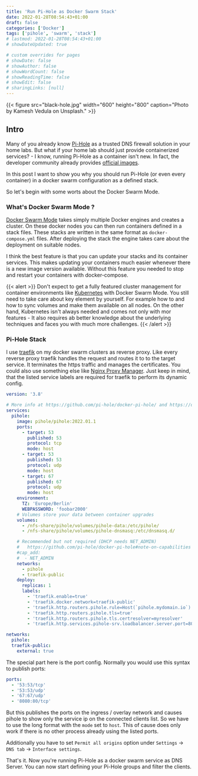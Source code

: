 ```yaml
---
title: 'Run Pi-Hole as Docker Swarm Stack'
date: 2022-01-28T08:54:43+01:00
draft: false
categories: ['Docker']
tags: ['pihole', 'swarm', 'stack']
# lastmod: 2022-01-28T08:54:43+01:00
# showDateUpdated: true

# custom overrides for pages
# showDate: false
# showAuthor: false
# showWordCount: false
# showReadingTime: false
# showEdit: false
# sharingLinks: [null]
---
```


{{< figure src="black-hole.jpg" width="600" height="800" caption="Photo by Kamesh Vedula on Unsplash." >}}

## Intro

Many of you already know [Pi-Hole](https://pi-hole.net/) as a trusted DNS firewall solution in your home labs. But
what if your home lab should just provide containerized services? - I know, running Pi-Hole as a container isn't
new. In fact, the developer community already provides [official images](https://hub.docker.com/r/pihole/pihole).

In this post I want to show you why you should run Pi-Hole (or even every container) in a docker swarm configuration
as a defined stack.

So let's begin with some worts about the Docker Swarm Mode.

### What's Docker Swarm Mode ?

[Docker Swarm Mode](https://docs.docker.com/engine/swarm/) takes simply multiple Docker engines and creates a
cluster. On these docker nodes you can then run containers defined in a stack files. These stacks are written in the
same format as `docker-compose.yml` files. After deploying the stack the engine takes care about the deployment
on suitable nodes.

I think the best feature is that you can update your stacks and its container services. This makes updating your
containers much easier whenever there is a new image version available. Without this feature you needed to stop and
restart your containers with docker-compose.

{{< alert >}}
Don't expect to get a fully featured cluster management for container environments like
[Kubernetes](https://kubernetes.io/docs/concepts/overview/what-is-kubernetes/) with Docker Swarm
Mode. You still need to take care about key element by yourself. For example how to and how to sync volumes and
make them available on all nodes.
On the other hand, Kubernetes isn't always needed and comes not only with mor features - It also requires ab better
knowledge about the underlying techniques and faces you with much more challenges.
{{< /alert >}}

### Pi-Hole Stack

I use [traefik](https://traefik.io/traefik/) on my docker swarm clusters as reverse proxy. Like every reverse proxy
traefik handles the request and routes it to to the target service. It terminates the https traffic and manages the
certificates. You could also use something else like [Nginx Proxy Manager](https://nginxproxymanager.com/).
Just keep in mind, that the listed service labels are required for traefik to perform its dynamic config.

```yaml
version: '3.8'

# More info at https://github.com/pi-hole/docker-pi-hole/ and https://docs.pi-hole.net/
services:
  pihole:
    image: pihole/pihole:2022.01.1
    ports:
      - target: 53
        published: 53
        protocol: tcp
        mode: host
      - target: 53
        published: 53
        protocol: udp
        mode: host
      - target: 67
        published: 67
        protocol: udp
        mode: host
    environment:
      TZ: 'Europe/Berlin'
      WEBPASSWORD: 'foobar2000'
    # Volumes store your data between container upgrades
    volumes:
      - /nfs-share/pihole/volumes/pihole-data:/etc/pihole/
      - /nfs-share/pihole/volumes/pihole-dnsmasq:/etc/dnsmasq.d/

    # Recommended but not required (DHCP needs NET_ADMIN)
    #   https://github.com/pi-hole/docker-pi-hole#note-on-capabilities
    #cap_add:
    #  - NET_ADMIN
    networks:
      - pihole
      - traefik-public
    deploy:
      replicas: 1
      labels:
        - 'traefik.enable=true'
        - 'traefik.docker.network=traefik-public'
        - 'traefik.http.routers.pihole.rule=Host(`pihole.mydomain.io`)'
        - 'traefik.http.routers.pihole.tls=true'
        - 'traefik.http.routers.pihole.tls.certresolver=myresolver'
        - 'traefik.http.services.pihole-srv.loadbalancer.server.port=80'

networks:
  pihole:
  traefik-public:
    external: true
```

The special part here is the port config. Normally you would use this syntax to publish ports:

```yaml
ports:
  - '53:53/tcp'
  - '53:53/udp'
  - '67:67/udp'
  - '8080:80/tcp'
```

But this publishes the ports on the ingress / overlay network and causes pihole to show only the service ip on the
connected clients list. So we have to use the long format with the `mode` set to `host`. This of cause does only work
if there is no other process already using the listed ports.

Additionally you have to set `Permit all origins` option under `Settings` -> `DNS tab` -> `Interface settings`.

That's it. Now you're running Pi-Hole as a docker swarm service as DNS Server. You can now start defining your
Pi-Hole groups and filter the clients.
